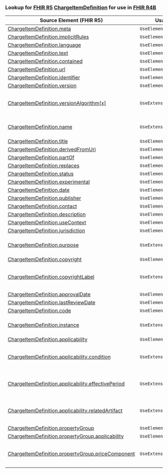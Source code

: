### Lookup for [FHIR R5](https://hl7.org/fhir/R5/) [ChargeItemDefinition](https://hl7.org/fhir/R5/ChargeItemDefinition.html) for use in [FHIR R4B](https://hl7.org/fhir/R4B/)

| Source Element (FHIR R5) | Usage | Target |
| -------------- | ----- | ------ |
| [ChargeItemDefinition.meta](https://hl7.org/fhir/R5/ChargeItemDefinition.html#resource) | `UseElementSameName` | [ChargeItemDefinition.meta](https://hl7.org/fhir/R4B/ChargeItemDefinition.html#resource) |
| [ChargeItemDefinition.implicitRules](https://hl7.org/fhir/R5/ChargeItemDefinition.html#resource) | `UseElementSameName` | [ChargeItemDefinition.implicitRules](https://hl7.org/fhir/R4B/ChargeItemDefinition.html#resource) |
| [ChargeItemDefinition.language](https://hl7.org/fhir/R5/ChargeItemDefinition.html#resource) | `UseElementSameName` | [ChargeItemDefinition.language](https://hl7.org/fhir/R4B/ChargeItemDefinition.html#resource) |
| [ChargeItemDefinition.text](https://hl7.org/fhir/R5/ChargeItemDefinition.html#resource) | `UseElementSameName` | [ChargeItemDefinition.text](https://hl7.org/fhir/R4B/ChargeItemDefinition.html#resource) |
| [ChargeItemDefinition.contained](https://hl7.org/fhir/R5/ChargeItemDefinition.html#resource) | `UseElementSameName` | [ChargeItemDefinition.contained](https://hl7.org/fhir/R4B/ChargeItemDefinition.html#resource) |
| [ChargeItemDefinition.url](https://hl7.org/fhir/R5/ChargeItemDefinition.html#resource) | `UseElementSameName` | [ChargeItemDefinition.url](https://hl7.org/fhir/R4B/ChargeItemDefinition.html#resource) |
| [ChargeItemDefinition.identifier](https://hl7.org/fhir/R5/ChargeItemDefinition.html#resource) | `UseElementSameName` | [ChargeItemDefinition.identifier](https://hl7.org/fhir/R4B/ChargeItemDefinition.html#resource) |
| [ChargeItemDefinition.version](https://hl7.org/fhir/R5/ChargeItemDefinition.html#resource) | `UseElementSameName` | [ChargeItemDefinition.version](https://hl7.org/fhir/R4B/ChargeItemDefinition.html#resource) |
| [ChargeItemDefinition.versionAlgorithm[x]](https://hl7.org/fhir/R5/ChargeItemDefinition.html#resource) | `UseExtension` | [http://hl7.org/fhir/5.0/StructureDefinition/extension-ChargeItemDefinition.versionAlgorithm](StructureDefinition-ext-R5-ChargeItemDefinition.versionAlgorithm.html) |
| [ChargeItemDefinition.name](https://hl7.org/fhir/R5/ChargeItemDefinition.html#resource) | `UseExtension` | [http://hl7.org/fhir/5.0/StructureDefinition/extension-ChargeItemDefinition.name](StructureDefinition-ext-R5-ChargeItemDefinition.name.html) |
| [ChargeItemDefinition.title](https://hl7.org/fhir/R5/ChargeItemDefinition.html#resource) | `UseElementSameName` | [ChargeItemDefinition.title](https://hl7.org/fhir/R4B/ChargeItemDefinition.html#resource) |
| [ChargeItemDefinition.derivedFromUri](https://hl7.org/fhir/R5/ChargeItemDefinition.html#resource) | `UseElementSameName` | [ChargeItemDefinition.derivedFromUri](https://hl7.org/fhir/R4B/ChargeItemDefinition.html#resource) |
| [ChargeItemDefinition.partOf](https://hl7.org/fhir/R5/ChargeItemDefinition.html#resource) | `UseElementSameName` | [ChargeItemDefinition.partOf](https://hl7.org/fhir/R4B/ChargeItemDefinition.html#resource) |
| [ChargeItemDefinition.replaces](https://hl7.org/fhir/R5/ChargeItemDefinition.html#resource) | `UseElementSameName` | [ChargeItemDefinition.replaces](https://hl7.org/fhir/R4B/ChargeItemDefinition.html#resource) |
| [ChargeItemDefinition.status](https://hl7.org/fhir/R5/ChargeItemDefinition.html#resource) | `UseElementSameName` | [ChargeItemDefinition.status](https://hl7.org/fhir/R4B/ChargeItemDefinition.html#resource) |
| [ChargeItemDefinition.experimental](https://hl7.org/fhir/R5/ChargeItemDefinition.html#resource) | `UseElementSameName` | [ChargeItemDefinition.experimental](https://hl7.org/fhir/R4B/ChargeItemDefinition.html#resource) |
| [ChargeItemDefinition.date](https://hl7.org/fhir/R5/ChargeItemDefinition.html#resource) | `UseElementSameName` | [ChargeItemDefinition.date](https://hl7.org/fhir/R4B/ChargeItemDefinition.html#resource) |
| [ChargeItemDefinition.publisher](https://hl7.org/fhir/R5/ChargeItemDefinition.html#resource) | `UseElementSameName` | [ChargeItemDefinition.publisher](https://hl7.org/fhir/R4B/ChargeItemDefinition.html#resource) |
| [ChargeItemDefinition.contact](https://hl7.org/fhir/R5/ChargeItemDefinition.html#resource) | `UseElementSameName` | [ChargeItemDefinition.contact](https://hl7.org/fhir/R4B/ChargeItemDefinition.html#resource) |
| [ChargeItemDefinition.description](https://hl7.org/fhir/R5/ChargeItemDefinition.html#resource) | `UseElementSameName` | [ChargeItemDefinition.description](https://hl7.org/fhir/R4B/ChargeItemDefinition.html#resource) |
| [ChargeItemDefinition.useContext](https://hl7.org/fhir/R5/ChargeItemDefinition.html#resource) | `UseElementSameName` | [ChargeItemDefinition.useContext](https://hl7.org/fhir/R4B/ChargeItemDefinition.html#resource) |
| [ChargeItemDefinition.jurisdiction](https://hl7.org/fhir/R5/ChargeItemDefinition.html#resource) | `UseElementSameName` | [ChargeItemDefinition.jurisdiction](https://hl7.org/fhir/R4B/ChargeItemDefinition.html#resource) |
| [ChargeItemDefinition.purpose](https://hl7.org/fhir/R5/ChargeItemDefinition.html#resource) | `UseExtension` | [http://hl7.org/fhir/5.0/StructureDefinition/extension-ChargeItemDefinition.purpose](StructureDefinition-ext-R5-ChargeItemDefinition.purpose.html) |
| [ChargeItemDefinition.copyright](https://hl7.org/fhir/R5/ChargeItemDefinition.html#resource) | `UseElementSameName` | [ChargeItemDefinition.copyright](https://hl7.org/fhir/R4B/ChargeItemDefinition.html#resource) |
| [ChargeItemDefinition.copyrightLabel](https://hl7.org/fhir/R5/ChargeItemDefinition.html#resource) | `UseExtension` | [http://hl7.org/fhir/5.0/StructureDefinition/extension-ChargeItemDefinition.copyrightLabel](StructureDefinition-ext-R5-ChargeItemDefinition.copyrightLabel.html) |
| [ChargeItemDefinition.approvalDate](https://hl7.org/fhir/R5/ChargeItemDefinition.html#resource) | `UseElementSameName` | [ChargeItemDefinition.approvalDate](https://hl7.org/fhir/R4B/ChargeItemDefinition.html#resource) |
| [ChargeItemDefinition.lastReviewDate](https://hl7.org/fhir/R5/ChargeItemDefinition.html#resource) | `UseElementSameName` | [ChargeItemDefinition.lastReviewDate](https://hl7.org/fhir/R4B/ChargeItemDefinition.html#resource) |
| [ChargeItemDefinition.code](https://hl7.org/fhir/R5/ChargeItemDefinition.html#resource) | `UseElementSameName` | [ChargeItemDefinition.code](https://hl7.org/fhir/R4B/ChargeItemDefinition.html#resource) |
| [ChargeItemDefinition.instance](https://hl7.org/fhir/R5/ChargeItemDefinition.html#resource) | `UseExtension` | [http://hl7.org/fhir/5.0/StructureDefinition/extension-ChargeItemDefinition.instance](StructureDefinition-ext-R5-ChargeItemDefinition.instance.html) |
| [ChargeItemDefinition.applicability](https://hl7.org/fhir/R5/ChargeItemDefinition.html#resource) | `UseElementSameName` | [ChargeItemDefinition.applicability](https://hl7.org/fhir/R4B/ChargeItemDefinition.html#resource) |
| [ChargeItemDefinition.applicability.condition](https://hl7.org/fhir/R5/ChargeItemDefinition.html#resource) | `UseExtension` | [http://hl7.org/fhir/5.0/StructureDefinition/extension-ChargeItemDefinition.applicability.condition](StructureDefinition-ext-R5-ChargeItemDefinition.ap.condition.html) |
| [ChargeItemDefinition.applicability.effectivePeriod](https://hl7.org/fhir/R5/ChargeItemDefinition.html#resource) | `UseExtension` | [http://hl7.org/fhir/5.0/StructureDefinition/extension-ChargeItemDefinition.applicability.effectivePeriod](StructureDefinition-ext-R5-ChargeItemDefinition.ap.effectivePeriod.html) |
| [ChargeItemDefinition.applicability.relatedArtifact](https://hl7.org/fhir/R5/ChargeItemDefinition.html#resource) | `UseExtension` | [http://hl7.org/fhir/5.0/StructureDefinition/extension-ChargeItemDefinition.applicability.relatedArtifact](StructureDefinition-ext-R5-ChargeItemDefinition.ap.relatedArtifact.html) |
| [ChargeItemDefinition.propertyGroup](https://hl7.org/fhir/R5/ChargeItemDefinition.html#resource) | `UseElementSameName` | [ChargeItemDefinition.propertyGroup](https://hl7.org/fhir/R4B/ChargeItemDefinition.html#resource) |
| [ChargeItemDefinition.propertyGroup.applicability](https://hl7.org/fhir/R5/ChargeItemDefinition.html#resource) | `UseElementSameName` | [ChargeItemDefinition.propertyGroup.applicability](https://hl7.org/fhir/R4B/ChargeItemDefinition.html#resource) |
| [ChargeItemDefinition.propertyGroup.priceComponent](https://hl7.org/fhir/R5/ChargeItemDefinition.html#resource) | `UseExtension` | [http://hl7.org/fhir/5.0/StructureDefinition/extension-ChargeItemDefinition.propertyGroup.priceComponent](StructureDefinition-ext-R5-ChargeItemDefinition.pr.priceComponent.html) |
